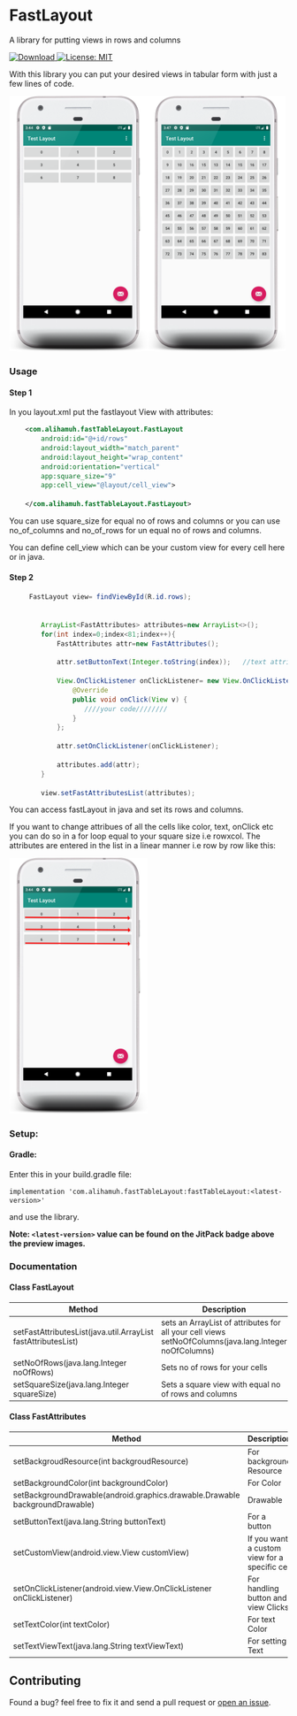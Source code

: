 # FastLayout
A library for putting views in rows and columns

[ ![Download](https://api.bintray.com/packages/alihamuh/AndroidRepo/fastTableLayout/images/download.svg?version=1.1.0) ](https://bintray.com/alihamuh/AndroidRepo/fastTableLayout/1.1.0/link)
[![License: MIT](https://img.shields.io/badge/License-MIT-green.svg) ](https://opensource.org/licenses/mit-license.php)

With this library you can put your desired views in tabular form with just a few lines of code.

<img src="fastLayout_1.png" width="250"><img src="fastlayout_2.png" width="250">

<h3>Usage</h3>

<h4>Step 1</h4>

In you layout.xml put the fastlayout View with attributes:
```xml
    <com.alihamuh.fastTableLayout.FastLayout
        android:id="@+id/rows"
        android:layout_width="match_parent"
        android:layout_height="wrap_content"
        android:orientation="vertical"
        app:square_size="9"
        app:cell_view="@layout/cell_view">

    </com.alihamuh.fastTableLayout.FastLayout>
```
	
You can use square_size for equal no of rows and columns or you can use no_of_columns and no_of_rows 
for un equal no of rows and columns.

You can define cell_view which can be your custom view for every cell here or in java. 

<h4>Step 2</h4>

```java
     FastLayout view= findViewById(R.id.rows);


        ArrayList<FastAttributes> attributes=new ArrayList<>();
        for(int index=0;index<81;index++){
            FastAttributes attr=new FastAttributes();

            attr.setButtonText(Integer.toString(index));   //text attribute of your view

            View.OnClickListener onClickListener= new View.OnClickListener() {
                @Override
                public void onClick(View v) {
                   ////your code////////
                }
            };

            attr.setOnClickListener(onClickListener);

            attributes.add(attr);
        }

        view.setFastAttributesList(attributes);     
```
You can access fastLayout in java and set its rows and columns. 

If you want to change attribues of all the cells like color, text, onClick etc you can do so in a for loop equal to your square size i.e 
rowxcol. The attributes are entered in the list in a linear manner i.e row by row like this:

<img src="row_image.png" width="250"> 

<h3>Setup:</h3>

<h4>Gradle:</h4>

Enter this in your build.gradle file:

	implementation 'com.alihamuh.fastTableLayout:fastTableLayout:<latest-version>'

and use the library.

**Note: `<latest-version>` value can be found on the JitPack badge above the preview images.**

<h3>Documentation</h3>

<h4>Class FastLayout</h4>

| Method | Description|
|------------ | -------------|    
setFastAttributesList(java.util.ArrayList<FastAttributes> fastAttributesList) | sets an ArrayList of attributes for all your cell views  setNoOfColumns(java.lang.Integer noOfColumns) | Sets no of columns for your cells 
setNoOfRows(java.lang.Integer noOfRows)       | Sets no of rows for your cells 
setSquareSize(java.lang.Integer squareSize)   | Sets a square view with equal no of rows and columns 
	
<h4> Class FastAttributes</h4>

|Method          | Description      |
|---------------- | -----------------|	
setBackgroudResource(int backgroudResource)| For background Resource 
setBackgroundColor(int backgroundColor) | For Color
setBackgroundDrawable(android.graphics.drawable.Drawable backgroundDrawable)| Drawable 
setButtonText(java.lang.String buttonText) | For a button
setCustomView(android.view.View customView) | If you want a custom view for a specific cell
setOnClickListener(android.view.View.OnClickListener onClickListener)| For handling button and view Clicks 
setTextColor(int textColor) | For text Color
setTextViewText(java.lang.String textViewText) | For setting Text 

## Contributing

Found a bug? feel free to fix it and send a pull request or [open an issue](https://github.com/alihamuh/fastLayout/issues).


